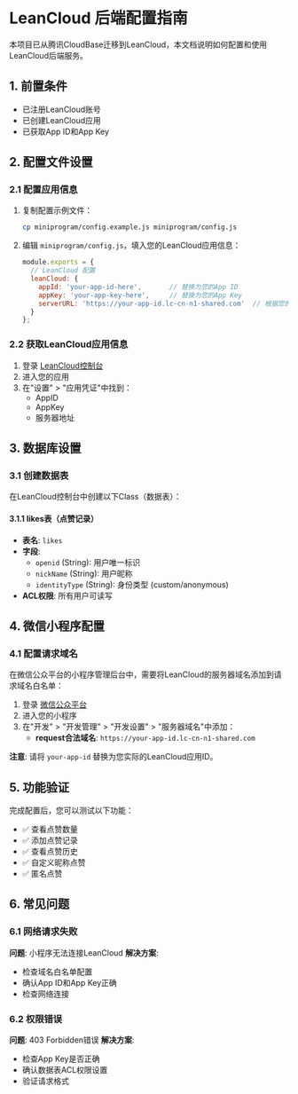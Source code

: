 # LeanCloud 后端配置指南

本项目已从腾讯CloudBase迁移到LeanCloud，本文档说明如何配置和使用LeanCloud后端服务。

## 1. 前置条件

- 已注册LeanCloud账号
- 已创建LeanCloud应用
- 已获取App ID和App Key

## 2. 配置文件设置

### 2.1 配置应用信息

1. 复制配置示例文件：
   ```bash
   cp miniprogram/config.example.js miniprogram/config.js
   ```

2. 编辑 `miniprogram/config.js`，填入您的LeanCloud应用信息：
   ```javascript
   module.exports = {
     // LeanCloud 配置
     leanCloud: {
       appId: 'your-app-id-here',       // 替换为您的App ID
       appKey: 'your-app-key-here',     // 替换为您的App Key
       serverURL: 'https://your-app-id.lc-cn-n1-shared.com'  // 根据您的应用域名调整
     }
   };
   ```

### 2.2 获取LeanCloud应用信息

1. 登录 [LeanCloud控制台](https://console.leancloud.cn/)
2. 进入您的应用
3. 在"设置" > "应用凭证"中找到：
   - AppID
   - AppKey
   - 服务器地址

## 3. 数据库设置

### 3.1 创建数据表

在LeanCloud控制台中创建以下Class（数据表）：

#### 3.1.1 likes表（点赞记录）
- **表名**: `likes`
- **字段**:
  - `openid` (String): 用户唯一标识
  - `nickName` (String): 用户昵称
  - `identityType` (String): 身份类型 (custom/anonymous)
- **ACL权限**: 所有用户可读写

## 4. 微信小程序配置

### 4.1 配置请求域名

在微信公众平台的小程序管理后台中，需要将LeanCloud的服务器域名添加到请求域名白名单：

1. 登录 [微信公众平台](https://mp.weixin.qq.com/)
2. 进入您的小程序
3. 在"开发" > "开发管理" > "开发设置" > "服务器域名"中添加：
   - **request合法域名**: `https://your-app-id.lc-cn-n1-shared.com`

**注意**: 请将 `your-app-id` 替换为您实际的LeanCloud应用ID。

## 5. 功能验证

完成配置后，您可以测试以下功能：

- ✅ 查看点赞数量
- ✅ 添加点赞记录
- ✅ 查看点赞历史
- ✅ 自定义昵称点赞
- ✅ 匿名点赞

## 6. 常见问题

### 6.1 网络请求失败

**问题**: 小程序无法连接LeanCloud
**解决方案**: 
- 检查域名白名单配置
- 确认App ID和App Key正确
- 检查网络连接

### 6.2 权限错误

**问题**: 403 Forbidden错误
**解决方案**:
- 检查App Key是否正确
- 确认数据表ACL权限设置
- 验证请求格式 